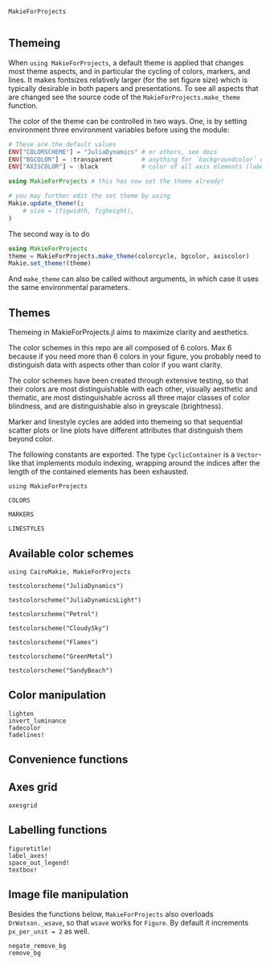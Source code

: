 ```@docs
MakieForProjects
```

```@index
```

## Themeing

When `using MakieForProjects`, a default theme is applied that changes
most theme aspects, and in particular the cycling of colors, markers, and lines.
It makes fontsizes relatively larger (for the set figure size) which is typically
desirable in both papers and presentations. To see all aspects that are changed
see the source code of the `MakieForProjects.make_theme` function.

The color of the theme can be controlled in two ways. One, is by setting environment
three environment variables before using the module:

```julia
# These are the default values
ENV["COLORSCHEME"] = "JuliaDynamics" # or others, see docs
ENV["BGCOLOR"] = :transparent        # anything for `backgroundcolor` of Makie
ENV["AXISCOLOR"] = :black            # color of all axis elements (labels, spines, ticks)

using MakieForProjects # this has now set the theme already!

# you may further edit the set theme by using
Makie.update_theme!(;
    # size = (figwidth, figheight),
)
```

The second way is to do
```julia
using MakieForProjects
theme = MakieForProjects.make_theme(colorcycle, bgcolor, axiscolor)
Makie.set_theme!(theme)
```

And `make_theme` can also be called without arguments, in which case it
uses the same environmental parameters.

## Themes

Themeing in MakieForProjects.jl aims to maximize clarity and aesthetics.

The color schemes in this repo are all composed of 6 colors. Max 6 because if you need more than 6 colors in your figure, you probably need to distinguish data with aspects other than color if you want clarity.

The color schemes have been created through extensive testing, so that their colors are most distinguishable with each other,
visually aesthetic and thematic, are most distinguishable across all three major classes
of color blindness, and are distinguishable also in greyscale (brightness).

Marker and linestyle cycles are added into themeing so that sequential scatter plots
or line plots have different attributes that distinguish them beyond color.

The following constants are exported. The type `CyclicContainer` is a `Vector`-like that implements modulo indexing, wrapping around the indices after the length of the contained elements has been exhausted.

```@example MAIN
using MakieForProjects

COLORS
```

```@example MAIN
MARKERS
```

```@example MAIN
LINESTYLES
```

## Available color schemes

```@example MAIN
using CairoMakie, MakieForProjects

testcolorscheme("JuliaDynamics")
```

```@example MAIN
testcolorscheme("JuliaDynamicsLight")
```

```@example MAIN
testcolorscheme("Petrol")
```

```@example MAIN
testcolorscheme("CloudySky")
```

```@example MAIN
testcolorscheme("Flames")
```

```@example MAIN
testcolorscheme("GreenMetal")
```

```@example MAIN
testcolorscheme("SandyBeach")
```

## Color manipulation

```@docs
lighten
invert_luminance
fadecolor
fadelines!
```

## Convenience functions

## Axes grid

```@docs
axesgrid
```

## Labelling functions

```@docs
figuretitle!
label_axes!
space_out_legend!
textbox!
```

## Image file manipulation

Besides the functions below, `MakieForProjects` also overloads `DrWatson._wsave`,
so that `wsave` works for `Figure`. By default it increments `px_per_unit = 2` as well.

```@docs
negate_remove_bg
remove_bg
```
